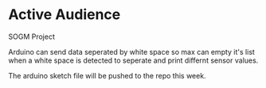 Active Audience
===============

SOGM Project 

Arduino can send data seperated by white space so max can empty it's list when a white space is detected to seperate and print differnt sensor values.

The arduino sketch file will be pushed to the repo this week.
